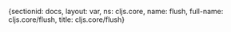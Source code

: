 {sectionid: docs, layout: var, ns: cljs.core, name: flush, full-name: cljs.core/flush,
  title: cljs.core/flush}

